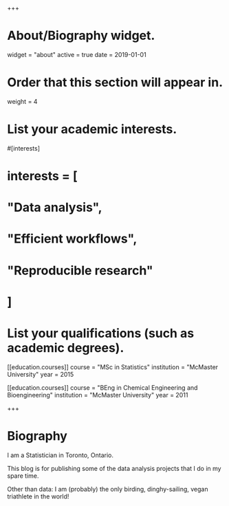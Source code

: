 +++
# About/Biography widget.
widget = "about"
active = true
date = 2019-01-01

# Order that this section will appear in.
weight = 4

# List your academic interests.
#[interests]
#  interests = [
#    "Data analysis",
#    "Efficient workflows",
#    "Reproducible research"
#  ]

# List your qualifications (such as academic degrees).
[[education.courses]]
  course = "MSc in Statistics"
  institution = "McMaster University"
  year = 2015

[[education.courses]]
  course = "BEng in Chemical Engineering and Bioengineering"
  institution = "McMaster University"
  year = 2011
 
+++

# Biography

I am a Statistician in Toronto, Ontario.

This blog is for publishing some of the data analysis projects that I do in my spare time.

Other than data: I am (probably) the only birding, dinghy-sailing, vegan triathlete in the world!
